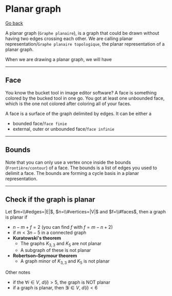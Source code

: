 # Planar graph

[Go back](..#advanced-terminology)

A planar graph (`Graphe planaire`), is a graph
that could be drawn without having two edges crossing
each other.
We are calling 
planar representation/``Graphe planaire topologique``,
the planar representation of a planar graph.

When we are drawing a planar graph, we will have

<hr class="sl">

## Face

You know the bucket tool in image editor software? 
A face is something colored by the bucked tool in one go.
You got at least one unbounded face, which is the one not 
colored after coloring all of your faces.

A face is a surface of the graph delimited by edges.
It can be either a

* bounded face/``face finie``
* external, outer or unbounded face/``face infinie``

<hr class="sl">

## Bounds

Note that you can only use a vertex once inside
the bounds (`Frontière/contour`) of a face. The bounds
is a list of edges you used to delimit a face.
The bounds are forming a cycle basis in
a planar representation.

<hr class="sl">

## Check if the graph is planar

Let $m=\\#edges=|E|$, $n=\\#vertices=|V|$ and $f=\\#faces$, then
a graph is planar if

* $n-m+f=2$ (you can find $f$ with $f=m-n+2$)
* if $m < 3n -5$ in a connected graph
* **Kuratowski's theorem**
  * The graphs $K_{3,3}$ and $K_5$ are not planar
  * A subgraph of these is not planar
* **Robertson–Seymour theorem**
  * A graph minor of $K_{3,3}$ and $K_5$ is not planar

Other notes

* if the $\forall{i \in V},\ d(i) \gt 5$, the graph is NOT planar
* if a graph is planar, then $\exists{i \in V},\ d(i) \lt 6$